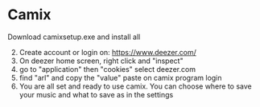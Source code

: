 # Camix


Download camixsetup.exe and install all

2. Create account or login on: https://www.deezer.com/
3. On deezer home screen, right click and "inspect"
4. go to "application" then "cookies" select deezer.com
5. find "arl" and copy the "value" paste on camix program login
6. You are all set and ready to use camix. You can choose where to save your music and what to save as in the settings
